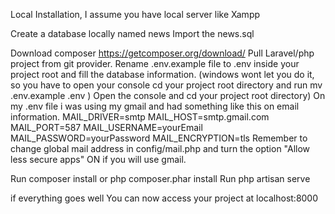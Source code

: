 Local Installation, I assume you have local server like Xampp

Create a database locally named news 
Import the news.sql 

Download composer https://getcomposer.org/download/
Pull Laravel/php project from git provider.
Rename .env.example file to .env inside your project root and fill the database information. (windows wont let you do it, so you have to open your console cd your project root directory and run mv .env.example .env )
Open the console and cd your project root directory)
On my .env file i was using my gmail and had something like this on email information.
MAIL_DRIVER=smtp
MAIL_HOST=smtp.gmail.com
MAIL_PORT=587
MAIL_USERNAME=yourEmail
MAIL_PASSWORD=yourPassword
MAIL_ENCRYPTION=tls
Remember to change global mail address in config/mail.php and turn the option "Allow less secure apps" ON if you will use gmail.

Run composer install or php composer.phar install
Run php artisan serve

if everything goes well You can now access your project at localhost:8000
